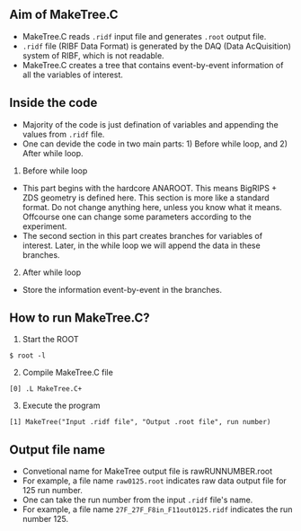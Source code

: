 ## Aim of MakeTree.C

- MakeTree.C reads `.ridf` input file and generates `.root` output file.
- `.ridf` file (RIBF Data Format) is generated by the DAQ (Data AcQuisition) system of RIBF, which is not readable.
- MakeTree.C creates a tree that contains event-by-event information of all the variables of interest.

## Inside the code

- Majority of the code is just defination of variables and appending the values from `.ridf` file.
- One can devide the code in two main parts: 1) Before while loop, and 2) After while loop.

1) Before while loop
- This part begins with the hardcore ANAROOT. This means BigRIPS + ZDS geometry is defined here. This section is more like a standard format. Do not change anything here, unless you know what it means. Offcourse one can change some parameters according to the experiment.
- The second section in this part creates branches for variables of interest. Later, in the while loop we will append the data in these branches.

2) After while loop
- Store the information event-by-event in the branches.


## How to run MakeTree.C?

1. Start the ROOT
```
$ root -l
```

2. Compile MakeTree.C file
```
[0] .L MakeTree.C+
```

3. Execute the program
```
[1] MakeTree("Input .ridf file", "Output .root file", run number)
```

## Output file name

- Convetional name for MakeTree output file is rawRUNNUMBER.root
- For example, a file name `raw0125.root` indicates raw data output file for 125 run number.
- One can take the run number from the input `.ridf` file's name.
- For example, a file name `27F_27F_F8in_F11out0125.ridf` indicates the run number 125.
